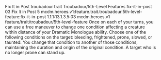 <ability>
  <name>Fix It in Post</name>
  <metadata>
    <class>troubadour</class>
    <feature_type>trait</feature_type>
    <file_dpath>Troubadour/5th-Level Features</file_dpath>
    <item_id>fix-it-in-post</item_id>
    <item_index>03</item_index>
    <item_name>Fix It in Post</item_name>
    <level>5</level>
    <scc>mcdm.heroes.v1:feature.trait.troubadour.5th-level-feature:fix-it-in-post</scc>
    <scdc>1.1.1:13.1.3.5:03</scdc>
    <source>mcdm.heroes.v1</source>
    <type>feature/trait/troubadour/5th-level-feature</type>
  </metadata>
  <effects>
    <effect type="mundane">Once on each of your turns, you can use a free maneuver to change one condition affecting a creature within distance of your Dramatic Monologue ability. Choose one of the following conditions on the target: bleeding, frightened, prone, slowed, or taunted. You change that condition to another of those conditions, maintaining the duration and origin of the original condition. A target who is no longer prone can stand up.</effect>
  </effects>
</ability>
